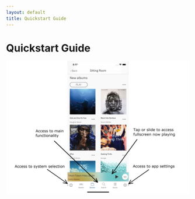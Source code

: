 ```yaml
---
layout: default
title: Quickstart Guide
---
```


# Quickstart Guide

![Overview](images/Overview-labelled.png)